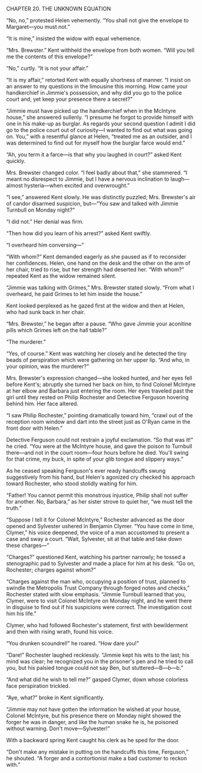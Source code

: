 CHAPTER 20. THE UNKNOWN EQUATION

“No, no,” protested Helen vehemently. “You shall not give the envelope to Margaret—you must not.”

“It is mine,” insisted the widow with equal vehemence.

“Mrs. Brewster.” Kent withheld the envelope from both women. “Will you tell me the contents of this envelope?”

“No,” curtly. “It is not your affair.”

“It is my affair,” retorted Kent with equally shortness of manner. “I insist on an answer to my questions in the limousine this morning. How came your handkerchief in Jimmie's possession, and why did you go to the police court and, yet keep your presence there a secret?”

“Jimmie must have picked up the handkerchief when in the McIntyre house,” she answered sullenly. “I presume he forgot to provide himself with one in his make-up as burglar. As regards your second question I admit I did go to the police court out of curiosity—I wanted to find out what was going on. You,” with a resentful glance at Helen, “treated me as an outsider, and I was determined to find out for myself how the burglar farce would end.”

“Ah, you term it a farce—is that why you laughed in court?” asked Kent quickly.

Mrs. Brewster changed color. “I feel badly about that,” she stammered. “I meant no disrespect to Jimmie, but I have a nervous inclination to laugh—almost hysteria—when excited and overwrought.”

“I see,” answered Kent slowly. He was distinctly puzzled; Mrs. Brewster's air of candor disarmed suspicion, but—“You saw and talked with Jimmie Turnbull on Monday night?”

“I did not.” Her denial was firm.

“Then how did you learn of his arrest?” asked Kent swiftly.

“I overheard him conversing—”

“With whom?” Kent demanded eagerly as she paused as if to reconsider her confidences. Helen, one hand on the desk and the other on the arm of her chair, tried to rise, but her strength had deserted her. “With whom?” repeated Kent as the widow remained silent.

“Jimmie was talking with Grimes,” Mrs. Brewster stated slowly. “From what I overheard, he paid Grimes to let him inside the house.”

Kent looked perplexed as he gazed first at the widow and then at Helen, who had sunk back in her chair.

“Mrs. Brewster,” he began after a pause. “Who gave Jimmie your aconitine pills which Grimes left on the hall table?”

“The murderer.”

“Yes, of course.” Kent was watching her closely and he detected the tiny beads of perspiration which were gathering on her upper lip. “And who, in your opinion, was the murderer?”

Mrs. Brewster's expression changed—she looked hunted, and her eyes fell before Kent's; abruptly she turned her back on him, to find Colonel McIntyre at her elbow and Barbara just entering the room. Her eyes traveled past the girl until they rested on Philip Rochester and Detective Ferguson hovering behind him. Her face altered.

“I saw Philip Rochester,” pointing dramatically toward him, “crawl out of the reception room window and dart into the street just as O'Ryan came in the front door with Helen.”

Detective Ferguson could not restrain a joyful exclamation. “So that was it!” he cried. “You were at the McIntyre house, and gave the poison to Turnbull there—and not in the court room—four hours before he died. You'll swing for that crime, my buck, in spite of your glib tongue and slippery ways.”

As he ceased speaking Ferguson's ever ready handcuffs swung suggestively from his hand, but Helen's agonized cry checked his approach toward Rochester, who stood stolidly waiting for him.

“Father! You cannot permit this monstrous injustice, Philip shall not suffer for another. No, Barbara,” as her sister strove to quiet her, “we must tell the truth.”

“Suppose I tell it for Colonel McIntyre,” Rochester advanced as the door opened and Sylvester ushered in Benjamin Clymer. “You have come in time, Clymer,” his voice deepened, the voice of a man accustomed to present a case and sway a court. “Wait, Sylvester, sit at that table and take down these charges—”

“Charges?” questioned Kent, watching his partner narrowly; he tossed a stenographic pad to Sylvester and made a place for him at his desk. “Go on, Rochester; charges against whom?”

“Charges against the man who, occupying a position of trust, planned to swindle the Metropolis Trust Company through forged notes and checks,” Rochester stated with slow emphasis. “Jimmie Turnbull learned that you, Clymer, were to visit Colonel McIntyre on Monday night, and he went there in disguise to find out if his suspicions were correct. The investigation cost him his life.”

Clymer, who had followed Rochester's statement, first with bewilderment and then with rising wrath, found his voice.

“You drunken scoundrel!” he roared. “How dare you!”

“Dare!” Rochester laughed recklessly. “Jimmie kept his wits to the last; his mind was clear; he recognized you in the prisoner's pen and he tried to call you, but his palsied tongue could not say Ben, but stuttered—B—b—b.”

“And what did he wish to tell me?” gasped Clymer, down whose colorless face perspiration trickled.

“Aye, what?” broke in Kent significantly.

“Jimmie may not have gotten the information he wished at your house, Colonel McIntyre, but his presence there on Monday night showed the forger he was in danger, and like the human snake he is, he poisoned without warning. Don't move—Sylvester!”

With a backward spring Kent caught his clerk as he sped for the door.

“Don't make any mistake in putting on the handcuffs this time, Ferguson,” he shouted. “A forger and a contortionist make a bad customer to reckon with.”